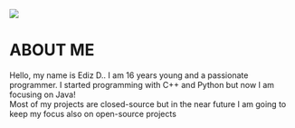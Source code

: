 <a href="https://eduralti.com"><img src="https://i.imgur.com/mmwTFOD.png"></a>
<h1> ABOUT ME </H1>
<p>Hello, my name is Ediz D..
I am 16 years young and a passionate programmer. I started programming
with C++ and Python but now I am focusing on Java!<br> Most of my projects are
closed-source but in the near future I am going to
keep my focus also on open-source projects</p>


<!--
**scrookde/scrookde** is a ✨ _special_ ✨ repository because its `README.md` (this file) appears on your GitHub profile.

